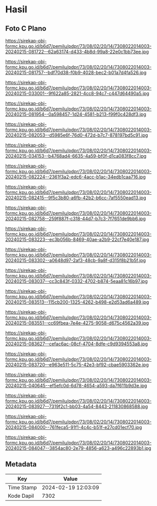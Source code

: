 # Hasil

## Foto C Plano

https://sirekap-obj-formc.kpu.go.id/b6d7/pemilu/pdpr/73/08/02/20/14/7308022014003-20240215-081722--62a63174-d433-4b8d-99a8-22e0c1bb73ee.jpg

https://sirekap-obj-formc.kpu.go.id/b6d7/pemilu/pdpr/73/08/02/20/14/7308022014003-20240215-081757--bdf70d38-f0b9-4028-bec2-b01a7d4fa526.jpg

https://sirekap-obj-formc.kpu.go.id/b6d7/pemilu/pdpr/73/08/02/20/14/7308022014003-20240215-033001--9f622a85-2821-4cc8-94c7-c447d64490a5.jpg

https://sirekap-obj-formc.kpu.go.id/b6d7/pemilu/pdpr/73/08/02/20/14/7308022014003-20240215-081954--0a598457-1d24-4581-b213-f99f0c428df3.jpg

https://sirekap-obj-formc.kpu.go.id/b6d7/pemilu/pdpr/73/08/02/20/14/7308022014003-20240215-082053--d5985e6f-76d0-472d-b7c7-878197bd5c91.jpg

https://sirekap-obj-formc.kpu.go.id/b6d7/pemilu/pdpr/73/08/02/20/14/7308022014003-20240215-034153--b4768ad4-6635-4a59-bf0f-d1ca083f8cc7.jpg

https://sirekap-obj-formc.kpu.go.id/b6d7/pemilu/pdpr/73/08/02/20/14/7308022014003-20240215-082224--2361f3a2-edc6-4acc-b1ac-34edb1caa716.jpg

https://sirekap-obj-formc.kpu.go.id/b6d7/pemilu/pdpr/73/08/02/20/14/7308022014003-20240215-082415--9f5c3b80-a6fb-42b2-b6cc-7af5550ead13.jpg

https://sirekap-obj-formc.kpu.go.id/b6d7/pemilu/pdpr/73/08/02/20/14/7308022014003-20240215-082758--259f887f-c318-44d7-b7c3-7f7651de9bb6.jpg

https://sirekap-obj-formc.kpu.go.id/b6d7/pemilu/pdpr/73/08/02/20/14/7308022014003-20240215-083223--ec3b056b-8469-40ae-a2b9-22cf7e40e187.jpg

https://sirekap-obj-formc.kpu.go.id/b6d7/pemilu/pdpr/73/08/02/20/14/7308022014003-20240215-083302--a0648d97-2af3-48cb-9a8f-d315f8b21b5f.jpg

https://sirekap-obj-formc.kpu.go.id/b6d7/pemilu/pdpr/73/08/02/20/14/7308022014003-20240215-083037--cc3c843f-0332-4702-b874-5eaa81c16b97.jpg

https://sirekap-obj-formc.kpu.go.id/b6d7/pemilu/pdpr/73/08/02/20/14/7308022014003-20240215-083513--115cb200-1325-4262-b498-e2d53ad6a489.jpg

https://sirekap-obj-formc.kpu.go.id/b6d7/pemilu/pdpr/73/08/02/20/14/7308022014003-20240215-083551--cc69fbea-7e4e-4275-9058-d675c4562a39.jpg

https://sirekap-obj-formc.kpu.go.id/b6d7/pemilu/pdpr/73/08/02/20/14/7308022014003-20240215-083627--cefac6ac-08cf-4704-8dfe-c9d9394553a8.jpg

https://sirekap-obj-formc.kpu.go.id/b6d7/pemilu/pdpr/73/08/02/20/14/7308022014003-20240215-083720--e963e511-5c75-42e3-bf92-cbae5903362e.jpg

https://sirekap-obj-formc.kpu.go.id/b6d7/pemilu/pdpr/73/08/02/20/14/7308022014003-20240215-040645--ef5efc0d-6d78-4654-a593-da7f611b9d3e.jpg

https://sirekap-obj-formc.kpu.go.id/b6d7/pemilu/pdpr/73/08/02/20/14/7308022014003-20240215-083927--7319f2c1-bb03-4a54-8443-211830868588.jpg

https://sirekap-obj-formc.kpu.go.id/b6d7/pemilu/pdpr/73/08/02/20/14/7308022014003-20240215-084000--761feca5-91f1-4c4c-b51f-e27cd01ecf70.jpg

https://sirekap-obj-formc.kpu.go.id/b6d7/pemilu/pdpr/73/08/02/20/14/7308022014003-20240215-084047--3854ac80-2e79-4856-a623-a496c22893b1.jpg


## Metadata

| Key        | Value               |
| ---------- | ------------------- |
| Time Stamp | 2024-02-19 12:03:09 |
| Kode Dapil | 7302                |



